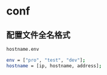 # conf

## 配置文件全名格式

```bash
hostname.env

env = ["pro", "test", "dev"];
hostname = [ip, hostname, address];
```
